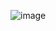 ![image](https://user-images.githubusercontent.com/57319180/145727337-705251ca-daee-4abc-8fc8-907eb54fb16b.png)
